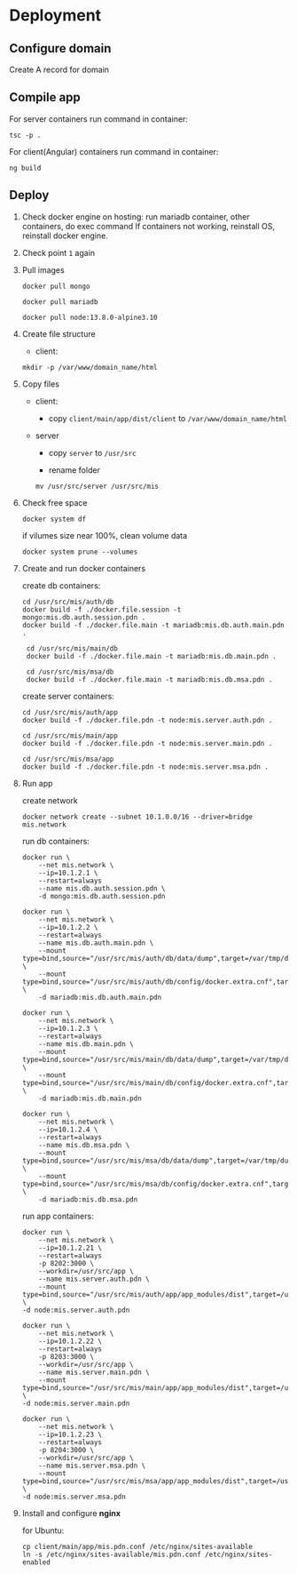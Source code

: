 # Deployment

## Configure domain

Create A record for domain


## Compile app

For server containers run command in container:

```
tsc -p .
```

For client(Angular) containers run command in container:

```
ng build
```


## Deploy

1. Check docker engine on hosting: run mariadb container, other containers, 
	do exec command
	If containers not working, reinstall OS, reinstall docker engine.
	
	
2. Check point `1` again


3. Pull images

	```
	docker pull mongo  
	```
     ```
    docker pull mariadb
    ```
    ```
    docker pull node:13.8.0-alpine3.10
    ```


4. Create file structure

	* client:
	
	```
	mkdir -p /var/www/domain_name/html
	```
	

5. Copy files

	* client:
	
   		* copy `client/main/app/dist/client` to `/var/www/domain_name/html`

	* server

		* copy `server` to `/usr/src`
		
		* rename folder 
		
		```
		mv /usr/src/server /usr/src/mis
		```


6. Check free space

    ```
   docker system df
   ```
   
   if vilumes size near 100%, clean volume data
   
   ```
   docker system prune --volumes
   ```
   
7. Create and run docker containers

    create db containers:
    
    ```
   cd /usr/src/mis/auth/db
   docker build -f ./docker.file.session -t mongo:mis.db.auth.session.pdn .
   docker build -f ./docker.file.main -t mariadb:mis.db.auth.main.pdn .
   ```
   ```
    cd /usr/src/mis/main/db
    docker build -f ./docker.file.main -t mariadb:mis.db.main.pdn .
    ```
   ```
    cd /usr/src/mis/msa/db
    docker build -f ./docker.file.main -t mariadb:mis.db.msa.pdn .
    ```
    
    create server containers:
    
	```
	cd /usr/src/mis/auth/app
	docker build -f ./docker.file.pdn -t node:mis.server.auth.pdn .
	```
	```
	cd /usr/src/mis/main/app
	docker build -f ./docker.file.pdn -t node:mis.server.main.pdn .
	```
	```
	cd /usr/src/mis/msa/app
	docker build -f ./docker.file.pdn -t node:mis.server.msa.pdn .
	```

8. Run app

    create network
    
    ```
    docker network create --subnet 10.1.0.0/16 --driver=bridge mis.network
    ```

    run db containers:
    
    ```
    docker run \
        --net mis.network \
        --ip=10.1.2.1 \
        --restart=always
        --name mis.db.auth.session.pdn \
        -d mongo:mis.db.auth.session.pdn
    ```
    ```
    docker run \
        --net mis.network \
        --ip=10.1.2.2 \
        --restart=always
        --name mis.db.auth.main.pdn \
        --mount type=bind,source="/usr/src/mis/auth/db/data/dump",target=/var/tmp/dump \
        --mount type=bind,source="/usr/src/mis/auth/db/config/docker.extra.cnf",target=/etc/mysql/conf.d/docker.custom.cnf \
        -d mariadb:mis.db.auth.main.pdn
    ``` 
    ```
    docker run \
        --net mis.network \
        --ip=10.1.2.3 \
        --restart=always
        --name mis.db.main.pdn \
        --mount type=bind,source="/usr/src/mis/main/db/data/dump",target=/var/tmp/dump \
        --mount type=bind,source="/usr/src/mis/main/db/config/docker.extra.cnf",target=/etc/mysql/conf.d/docker.custom.cnf \
        -d mariadb:mis.db.main.pdn
    ``` 
    ```
    docker run \
        --net mis.network \
        --ip=10.1.2.4 \
        --restart=always
        --name mis.db.msa.pdn \
        --mount type=bind,source="/usr/src/mis/msa/db/data/dump",target=/var/tmp/dump \
        --mount type=bind,source="/usr/src/mis/msa/db/config/docker.extra.cnf",target=/etc/mysql/conf.d/docker.custom.cnf \
        -d mariadb:mis.db.msa.pdn
    ``` 
   
    run app containers:
    
    ```
    docker run \
        --net mis.network \
        --ip=10.1.2.21 \
        --restart=always
        -p 8202:3000 \
        --workdir=/usr/src/app \
        --name mis.server.auth.pdn \
        --mount type=bind,source="/usr/src/mis/auth/app/app_modules/dist",target=/usr/src/app/app_modules/dist \
    -d node:mis.server.auth.pdn
    ```    
    ```
    docker run \
        --net mis.network \
        --ip=10.1.2.22 \
        --restart=always
        -p 8203:3000 \
        --workdir=/usr/src/app \
        --name mis.server.main.pdn \
        --mount type=bind,source="/usr/src/mis/main/app/app_modules/dist",target=/usr/src/app/app_modules/dist \
    -d node:mis.server.main.pdn
    ```    
    ```
    docker run \
        --net mis.network \
        --ip=10.1.2.23 \
        --restart=always
        -p 8204:3000 \
        --workdir=/usr/src/app \
        --name mis.server.msa.pdn \
        --mount type=bind,source="/usr/src/mis/msa/app/app_modules/dist",target=/usr/src/app/app_modules/dist \
    -d node:mis.server.msa.pdn
    ```
    

9. Install and configure **nginx**
	
	for Ubuntu:
	
	```
	cp client/main/app/mis.pdn.conf /etc/nginx/sites-available
    ln -s /etc/nginx/sites-available/mis.pdn.conf /etc/nginx/sites-enabled
	```
